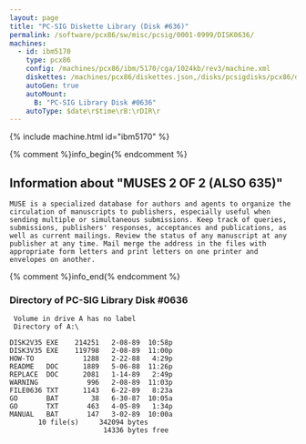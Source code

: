 ```yaml
---
layout: page
title: "PC-SIG Diskette Library (Disk #636)"
permalink: /software/pcx86/sw/misc/pcsig/0001-0999/DISK0636/
machines:
  - id: ibm5170
    type: pcx86
    config: /machines/pcx86/ibm/5170/cga/1024kb/rev3/machine.xml
    diskettes: /machines/pcx86/diskettes.json,/disks/pcsigdisks/pcx86/diskettes.json
    autoGen: true
    autoMount:
      B: "PC-SIG Library Disk #0636"
    autoType: $date\r$time\rB:\rDIR\r
---
```


{% include machine.html id="ibm5170" %}

{% comment %}info_begin{% endcomment %}

## Information about "MUSES 2 OF 2 (ALSO 635)"

    MUSE is a specialized database for authors and agents to organize the
    circulation of manuscripts to publishers, especially useful when
    sending multiple or simultaneous submissions. Keep track of queries,
    submissions, publishers' responses, acceptances and publications, as
    well as current mailings. Review the status of any manuscript at any
    publisher at any time. Mail merge the address in the files with
    appropriate form letters and print letters on one printer and
    envelopes on another.
{% comment %}info_end{% endcomment %}


### Directory of PC-SIG Library Disk #0636

     Volume in drive A has no label
     Directory of A:\

    DISK2V35 EXE    214251   2-08-89  10:58p
    DISK3V35 EXE    119798   2-08-89  11:00p
    HOW-TO            1288   2-22-88   4:29p
    README   DOC      1889   5-06-88  11:26p
    REPLACE  DOC      2081   1-14-89   2:49p
    WARNING            996   2-08-89  11:03p
    FILE0636 TXT      1143   6-22-89   8:23a
    GO       BAT        38   6-30-87  10:05a
    GO       TXT       463   4-05-89   1:34p
    MANUAL   BAT       147   3-02-89  10:00a
           10 file(s)     342094 bytes
                           14336 bytes free
